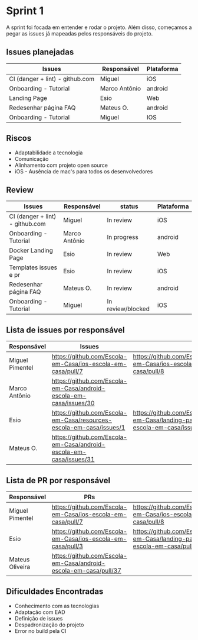 # Sprint 1

A sprint foi focada em entender e rodar o projeto. Além disso, começamos a pegar as issues já mapeadas pelos responsáveis do projeto.

## Issues planejadas

| Issues                          | Responsável   | Plataforma |
| ------------------------------- | ------------- | ---------- |
| CI (danger + lint) - github.com | Miguel        | iOS        |
| Onboarding - Tutorial           | Marco Antônio | android    |
| Landing Page                    | Esio          | Web        |
| Redesenhar página FAQ           | Mateus O.     | android    |
| Onboarding - Tutorial           | Miguel        | IOS        |

## Riscos

- Adaptabilidade a tecnologia
- Comunicação
- Alinhamento com projeto open source
- iOS - Ausência de mac's para todos os desenvolvedores

## Review

| Issues                          | Responsável   | status            | Plataforma |
| ------------------------------- | ------------- | ----------------- | ---------- |
| CI (danger + lint) - github.com | Miguel        | In review         | iOS        |
| Onboarding - Tutorial           | Marco Antônio | In progress       | android    |
| Docker Landing Page             | Esio          | In review         | Web        |
| Templates issues e pr           | Esio          | In review         | iOS        |
| Redesenhar página FAQ           | Mateus O.     | In review         | android    |
| Onboarding - Tutorial           | Miguel        | In review/blocked | iOS        |

## Lista de issues por responsável

| Responsável     | Issues                                                              |                                                                        |                                                                        |
| --------------- | ------------------------------------------------------------------- | ---------------------------------------------------------------------- | ---------------------------------------------------------------------- |
| Miguel Pimentel | https://github.com/Escola-em-Casa/ios-escola-em-casa/pull/7         | https://github.com/Escola-em-Casa/ios-escola-em-casa/pull/8            |                                                                        |
| Marco Antônio   | https://github.com/Escola-em-Casa/android-escola-em-casa/issues/30  |                                                                        |                                                                        |
| Esio            | https://github.com/Escola-em-Casa/resources-escola-em-casa/issues/1 | https://github.com/Escola-em-Casa/landing-page-escola-em-casa/issues/2 | https://github.com/Escola-em-Casa/landing-page-escola-em-casa/issues/3 |
| Mateus O.       | https://github.com/Escola-em-Casa/android-escola-em-casa/issues/31  |                                                                        |                                                                        |

## Lista de PR por responsável

| Responsável     | PRs                                                              |                                                                      |     |
| --------------- | ---------------------------------------------------------------- | -------------------------------------------------------------------- | --- |
| Miguel Pimentel | https://github.com/Escola-em-Casa/ios-escola-em-casa/pull/7      | https://github.com/Escola-em-Casa/ios-escola-em-casa/pull/8          |     |
| Esio            | https://github.com/Escola-em-Casa/ios-escola-em-casa/pull/3      | https://github.com/Escola-em-Casa/landing-page-escola-em-casa/pull/4 |     |
| Mateus Oliveira | https://github.com/Escola-em-Casa/android-escola-em-casa/pull/37 |                                                                      |     |

## Dificuldades Encontradas

- Conhecimento com as tecnologias
- Adaptação com EAD
- Definição de issues
- Despadronização do projeto
- Error no build pela CI
